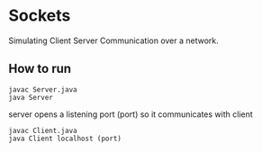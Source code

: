 # Sockets
Simulating Client Server Communication over a network.

## How to run

```
javac Server.java  
java Server 
```

server opens a listening port (port) so it communicates with client

```
javac Client.java 
java Client localhost (port)
```
  


